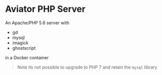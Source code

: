 Aviator PHP Server
==================

An Apache/PHP 5.6 server with

* gd
* mysql
* imagick
* ghostscript

in a Docker container

> Note its not possible to upgrade to PHP 7 and retain the `mysql` library
